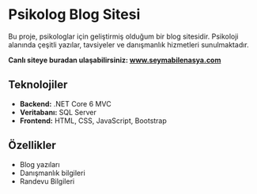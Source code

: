 # Psikolog Blog Sitesi

Bu proje, psikologlar için geliştirmiş olduğum bir blog sitesidir. 
Psikoloji alanında çeşitli yazılar, tavsiyeler ve danışmanlık hizmetleri sunulmaktadır.

**Canlı siteye buradan ulaşabilirsiniz: <a href="https://www.seymabilenasya.com/" target="_blank">www.seymabilenasya.com</a>**

## Teknolojiler
- **Backend:** .NET Core 6 MVC
- **Veritabanı:** SQL Server
- **Frontend:** HTML, CSS, JavaScript, Bootstrap

## Özellikler
- Blog yazıları
- Danışmanlık bilgileri
- Randevu Bilgileri
